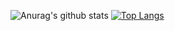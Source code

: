 ![Anurag's github stats](https://github-readme-stats.vercel.app/api?username=hectic97&theme=dark&show_icons=true&count_private=true)
[![Top Langs](https://github-readme-stats.vercel.app/api/top-langs/?username=hectic97&layout=compact)](https://github.com/anuraghazra/github-readme-stats)
